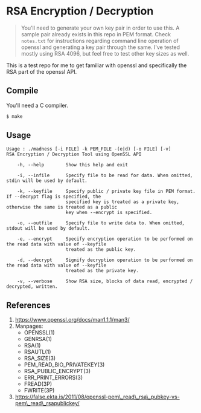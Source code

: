 # RSA Encryption / Decryption
> You'll need to generate your own key pair in order to use this. A sample pair already exists in this repo in PEM
> format. Check `notes.txt` for instructions regarding command line operation of openssl and generating a key pair
> through the same. I've tested mostly using RSA 4096, but feel free to test other key sizes as well.

This is a test repo for me to get familiar with openssl and specifically the RSA part of the openssl API.

## Compile
You'll need a C compiler.
```sh
$ make
```

## Usage
```
Usage : ./madness [-i FILE] -k PEM_FILE -(e|d) [-o FILE] [-v]
RSA Encryption / Decryption Tool using OpenSSL API

    -h, --help        Show this help and exit

    -i, --infile      Specify file to be read for data. When omitted, stdin will be used by default.

    -k, --keyfile     Specify public / private key file in PEM format. If --decrypt flag is specified, the
                      specified key is treated as a private key, otherwise the same is treated as a public
                      key when --encrypt is specified.

    -o, --outfile     Specify file to write data to. When omitted, stdout will be used by default.

    -e, --encrypt     Specify encryption operation to be performed on the read data with value of --keyfile
                      treated as the public key.

    -d, --decrypt     Signify decryption operation to be performed on the read data with value of --keyfile
                      treated as the private key.

    -v, --verbose     Show RSA size, blocks of data read, encrypted / decrypted, written.
```

## References
1.  https://www.openssl.org/docs/man1.1.1/man3/
2.  Manpages:
    - OPENSSL(1)
    - GENRSA(1)
    - RSA(1)
    - RSAUTL(1)
    - RSA\_SIZE(3)
    - PEM\_READ\_BIO\_PRIVATEKEY(3)
    - RSA\_PUBLIC\_ENCRYPT(3)
    - ERR_PRINT_ERRORS(3)
    - FREAD(3P)
    - FWRITE(3P)
3.  https://false.ekta.is/2011/08/openssl-pem\_read\_rsa\_pubkey-vs-pem\_read\_rsapublickey/
